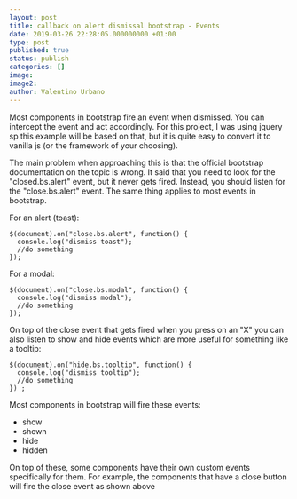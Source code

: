 ```yaml
---
layout: post
title: callback on alert dismissal bootstrap - Events
date: 2019-03-26 22:28:05.000000000 +01:00
type: post
published: true
status: publish
categories: []
image:
image2:
author: Valentino Urbano
---
```



Most components in bootstrap fire an event when dismissed. You can intercept the event and act accordingly. For this project, I was using jquery sp this example will be based on that, but it is quite easy to convert it to vanilla js (or the framework of your choosing).

The main problem when approaching this is that the official bootstrap documentation on the topic is wrong. It said that you need to look for the "closed.bs.alert" event, but it never gets fired. Instead, you should listen for the "close.bs.alert" event. The same thing applies to most events in bootstrap.

For an alert (toast):

```
$(document).on("close.bs.alert", function() {
  console.log("dismiss toast");
  //do something
});
```

For a modal:

```
$(document).on("close.bs.modal", function() {
  console.log("dismiss modal");
  //do something
});
```

On top of the close event that gets fired when you press on an "X" you can also listen to show and hide events which are more useful for something like a tooltip:

```
$(document).on("hide.bs.tooltip", function() {
  console.log("dismiss tooltip");
  //do something
}) ;
```

Most components in bootstrap will fire these events:

- show
- shown
- hide
- hidden

On top of these, some components have their own custom events specifically for them. For example, the components that have a close button will fire the close event as shown above

